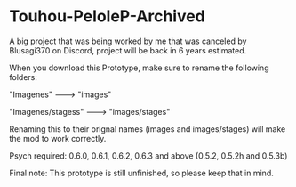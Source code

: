 # Touhou-PeloleP-Archived
A big project that was being worked by me that was canceled by Blusagi370 on Discord, project will be back in 6 years estimated.

When you download this Prototype, make sure to rename the following folders:

"Imagenes" ---> "images"

"Imagenes/stagess" ---> "images/stages"

Renaming this to their orignal names (images and images/stages) will make the mod to work correctly.

Psych required: 0.6.0, 0.6.1, 0.6.2, 0.6.3 and above (0.5.2, 0.5.2h and 0.5.3b)

Final note: This prototype is still unfinished, so please keep that in mind.
